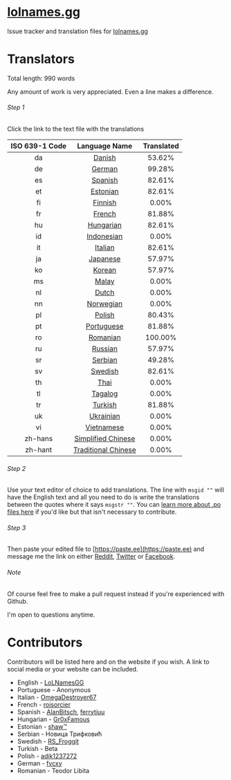 # [lolnames.gg](https://lolnames.gg/en/)
Issue tracker and translation files for [lolnames.gg](https://lolnames.gg/en/)



# Translators

Total length: 990 words

Any amount of work is very appreciated. Even a line makes a difference.

###### Step 1
Click the link to the text file with the translations

| ISO 639-1 Code | Language Name | Translated |
| :-----: | :-----: | :-----: |
| da | [Danish](https://raw.githubusercontent.com/hingston/lolnames.gg/master/locale/da/LC_MESSAGES/django.po) | 53.62% |
| de | [German](https://raw.githubusercontent.com/hingston/lolnames.gg/master/locale/de/LC_MESSAGES/django.po) | 99.28% |
| es | [Spanish](https://raw.githubusercontent.com/hingston/lolnames.gg/master/locale/es/LC_MESSAGES/django.po) | 82.61% |
| et | [Estonian](https://raw.githubusercontent.com/hingston/lolnames.gg/master/locale/et/LC_MESSAGES/django.po) | 82.61% |
| fi | [Finnish](https://raw.githubusercontent.com/hingston/lolnames.gg/master/locale/fi/LC_MESSAGES/django.po) | 0.00% |
| fr | [French](https://raw.githubusercontent.com/hingston/lolnames.gg/master/locale/fr/LC_MESSAGES/django.po) | 81.88% |
| hu | [Hungarian](https://raw.githubusercontent.com/hingston/lolnames.gg/master/locale/hu/LC_MESSAGES/django.po) | 82.61% |
| id | [Indonesian](https://raw.githubusercontent.com/hingston/lolnames.gg/master/locale/id/LC_MESSAGES/django.po) | 0.00% |
| it | [Italian](https://raw.githubusercontent.com/hingston/lolnames.gg/master/locale/it/LC_MESSAGES/django.po) | 82.61% |
| ja | [Japanese](https://raw.githubusercontent.com/hingston/lolnames.gg/master/locale/ja/LC_MESSAGES/django.po) | 57.97% |
| ko | [Korean](https://raw.githubusercontent.com/hingston/lolnames.gg/master/locale/ko/LC_MESSAGES/django.po) | 57.97% |
| ms | [Malay](https://raw.githubusercontent.com/hingston/lolnames.gg/master/locale/ms/LC_MESSAGES/django.po) | 0.00% |
| nl | [Dutch](https://raw.githubusercontent.com/hingston/lolnames.gg/master/locale/nl/LC_MESSAGES/django.po) | 0.00% |
| nn | [Norwegian](https://raw.githubusercontent.com/hingston/lolnames.gg/master/locale/nn/LC_MESSAGES/django.po) | 0.00% |
| pl | [Polish](https://raw.githubusercontent.com/hingston/lolnames.gg/master/locale/pl/LC_MESSAGES/django.po) | 80.43% |
| pt | [Portuguese](https://raw.githubusercontent.com/hingston/lolnames.gg/master/locale/pt/LC_MESSAGES/django.po) | 81.88% |
| ro | [Romanian](https://raw.githubusercontent.com/hingston/lolnames.gg/master/locale/ro/LC_MESSAGES/django.po) | 100.00% |
| ru | [Russian](https://raw.githubusercontent.com/hingston/lolnames.gg/master/locale/ru/LC_MESSAGES/django.po) | 57.97% |
| sr | [Serbian](https://raw.githubusercontent.com/hingston/lolnames.gg/master/locale/sr/LC_MESSAGES/django.po) | 49.28% |
| sv | [Swedish](https://raw.githubusercontent.com/hingston/lolnames.gg/master/locale/sv/LC_MESSAGES/django.po) | 82.61% |
| th | [Thai](https://raw.githubusercontent.com/hingston/lolnames.gg/master/locale/th/LC_MESSAGES/django.po) | 0.00% |
| tl | [Tagalog](https://raw.githubusercontent.com/hingston/lolnames.gg/master/locale/tl/LC_MESSAGES/django.po) | 0.00% |
| tr | [Turkish](https://raw.githubusercontent.com/hingston/lolnames.gg/master/locale/tr/LC_MESSAGES/django.po) | 81.88% |
| uk | [Ukrainian](https://raw.githubusercontent.com/hingston/lolnames.gg/master/locale/uk/LC_MESSAGES/django.po) | 0.00% |
| vi | [Vietnamese](https://raw.githubusercontent.com/hingston/lolnames.gg/master/locale/vi/LC_MESSAGES/django.po) | 0.00% |
| zh-hans | [Simplified Chinese](https://raw.githubusercontent.com/hingston/lolnames.gg/master/locale/zh-hans/LC_MESSAGES/django.po) | 0.00% |
| zh-hant | [Traditional Chinese](https://raw.githubusercontent.com/hingston/lolnames.gg/master/locale/zh-hant/LC_MESSAGES/django.po) | 0.00% |


###### Step 2

Use your text editor of choice to add translations. The line with `msgid ""` will have the English text and all you need to do is write the translations between the quotes where it says `msgstr ""`. You can [learn more about .po files here](https://www.gnu.org/software/gettext/manual/html_node/PO-Files.html) if you'd like but that isn't necessary to contribute.


###### Step 3
Then paste your edited file to [https://paste.ee](https://paste.ee) and message me the link on either [Reddit](https://www.reddit.com/message/compose/?to=LoLNamesGG), [Twitter](https://twitter.com/LoLNamesGG) or [Facebook](https://www.facebook.com/lolnames.gg/).

###### Note

Of course feel free to make a pull request instead if you're experienced with Github.

I'm open to questions anytime.


# Contributors

Contributors will be listed here and on the website if you wish. A link to social media or your website can be included.

  * English - [LoLNamesGG](https://twitter.com/LoLNamesGG)
  * Portuguese - Anonymous
  * Italian - [OmegaDestroyer67](https://www.reddit.com/user/OmegaDestroyer67)
  * French - [roisorcier](https://www.reddit.com/user/roisorcier)
  * Spanish - [AlanBitsch](https://www.reddit.com/user/AlanBitsch), [ferrytiuu](https://www.reddit.com/user/ferrytiuu)
  * Hungarian - [Gr0xFamous](https://www.reddit.com/user/Gr0xFamous)
  * Estonian - [shaw™](https://twitter.com/ShawiAE)
  * Serbian - Новица Трифковић
  * Swedish - [RS_Froggit](https://www.reddit.com/user/RS_Froggit)
  * Turkish - Beta
  * Polish - [adik1237272](https://www.reddit.com/user/adik1237272)
  * German - [fvcxy](https://www.reddit.com/user/fvcxy)
  * Romanian - Teodor Libita